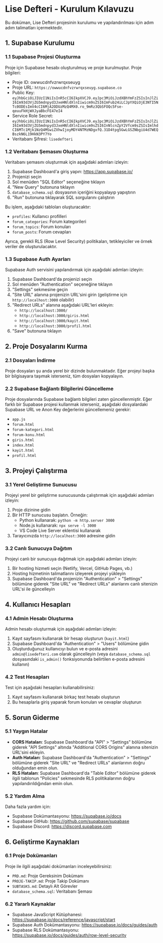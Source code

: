 # Lise Defteri - Kurulum Kılavuzu

Bu doküman, Lise Defteri projesinin kurulumu ve yapılandırılması için adım adım talimatları içermektedir.

## 1. Supabase Kurulumu

### 1.1 Supabase Projesi Oluşturma

Proje için Supabase hesabı oluşturulmuş ve proje kurulmuştur. Proje bilgileri:

- Proje ID: owwucdnfvzrwrqxseuyg
- Proje URL: `https://owwucdnfvzrwrqxseuyg.supabase.co`
- Public Key: `eyJhbGciOiJIUzI1NiIsInR5cCI6IkpXVCJ9.eyJpc3MiOiJzdXBhYmFzZSIsInJlZiI6Im93d3VjZG5mdnpyd3JxeHNldXlnIiwicm9sZSI6ImFub24iLCJpYXQiOjE3NTI5NTc0ODEsImV4cCI6MjA2ODUzMzQ4MX0.ro_9mRz3QbSFOQc5Fse-qeuuFkHjWXJyaBbcFE47eI4`
- Service Role Secret: `eyJhbGciOiJIUzI1NiIsInR5cCI6IkpXVCJ9.eyJpc3MiOiJzdXBhYmFzZSIsInJlZiI6Im93d3VjZG5mdnpyd3JxeHNldXlnIiwicm9sZSI6InNlcnZpY2Vfcm9sZSIsImlhdCI6MTc1Mjk1NzQ4MSwiZXhwIjoyMDY4NTMzNDgxfQ.31D4tpg5GwLGSZNbgiU4d7WEQBszkN6L19HkN3PY7Yo`
- Veritabanı Şifresi: `lisedefteri`

### 1.2 Veritabanı Şemasını Oluşturma

Veritabanı şemasını oluşturmak için aşağıdaki adımları izleyin:

1. Supabase Dashboard'a giriş yapın: https://app.supabase.io/
2. Projenizi seçin
3. Sol menüden "SQL Editor" seçeneğine tıklayın
4. "New Query" butonuna tıklayın
5. `database_schema.sql` dosyasının içeriğini kopyalayıp yapıştırın
6. "Run" butonuna tıklayarak SQL sorgularını çalıştırın

Bu işlem, aşağıdaki tabloları oluşturacaktır:
- `profiles`: Kullanıcı profilleri
- `forum_categories`: Forum kategorileri
- `forum_topics`: Forum konuları
- `forum_posts`: Forum cevapları

Ayrıca, gerekli RLS (Row Level Security) politikaları, tetikleyiciler ve örnek veriler de oluşturulacaktır.

### 1.3 Supabase Auth Ayarları

Supabase Auth servisini yapılandırmak için aşağıdaki adımları izleyin:

1. Supabase Dashboard'da projenizi seçin
2. Sol menüden "Authentication" seçeneğine tıklayın
3. "Settings" sekmesine geçin
4. "Site URL" alanına projenizin URL'sini girin (geliştirme için `http://localhost:3000` olabilir)
5. "Redirect URLs" alanına aşağıdaki URL'leri ekleyin:
   - `http://localhost:3000/`
   - `http://localhost:3000/giris.html`
   - `http://localhost:3000/kayit.html`
   - `http://localhost:3000/profil.html`
6. "Save" butonuna tıklayın

## 2. Proje Dosyalarını Kurma

### 2.1 Dosyaları İndirme

Proje dosyaları şu anda yerel bir dizinde bulunmaktadır. Eğer projeyi başka bir bilgisayara taşımak isterseniz, tüm dosyaları kopyalayın.

### 2.2 Supabase Bağlantı Bilgilerini Güncelleme

Proje dosyalarında Supabase bağlantı bilgileri zaten güncellenmiştir. Eğer farklı bir Supabase projesi kullanmak isterseniz, aşağıdaki dosyalardaki Supabase URL ve Anon Key değerlerini güncellemeniz gerekir:

- `app.js`
- `forum.html`
- `forum-kategori.html`
- `forum-konu.html`
- `giris.html`
- `index.html`
- `kayit.html`
- `profil.html`

## 3. Projeyi Çalıştırma

### 3.1 Yerel Geliştirme Sunucusu

Projeyi yerel bir geliştirme sunucusunda çalıştırmak için aşağıdaki adımları izleyin:

1. Proje dizinine gidin
2. Bir HTTP sunucusu başlatın. Örneğin:
   - Python kullanarak: `python -m http.server 3000`
   - Node.js kullanarak: `npx serve -l 3000`
   - VS Code Live Server eklentisi kullanarak
3. Tarayıcınızda `http://localhost:3000` adresine gidin

### 3.2 Canlı Sunucuya Dağıtım

Projeyi canlı bir sunucuya dağıtmak için aşağıdaki adımları izleyin:

1. Bir hosting hizmeti seçin (Netlify, Vercel, GitHub Pages, vb.)
2. Hosting hizmetinin talimatlarını izleyerek projeyi yükleyin
3. Supabase Dashboard'da projenizin "Authentication" > "Settings" bölümüne giderek "Site URL" ve "Redirect URLs" alanlarını canlı sitenizin URL'si ile güncelleyin

## 4. Kullanıcı Hesapları

### 4.1 Admin Hesabı Oluşturma

Admin hesabı oluşturmak için aşağıdaki adımları izleyin:

1. Kayıt sayfasını kullanarak bir hesap oluşturun (`kayit.html`)
2. Supabase Dashboard'da "Authentication" > "Users" bölümüne gidin
3. Oluşturduğunuz kullanıcıyı bulun ve e-posta adresini `admin@lisedefteri.com` olarak güncelleyin (veya `database_schema.sql` dosyasındaki `is_admin()` fonksiyonunda belirtilen e-posta adresini kullanın)

### 4.2 Test Hesapları

Test için aşağıdaki hesapları kullanabilirsiniz:

1. Kayıt sayfasını kullanarak birkaç test hesabı oluşturun
2. Bu hesaplarla giriş yaparak forum konuları ve cevaplar oluşturun

## 5. Sorun Giderme

### 5.1 Yaygın Hatalar

- **CORS Hataları**: Supabase Dashboard'da "API" > "Settings" bölümüne giderek "API Settings" altında "Additional CORS Origins" alanına sitenizin URL'sini ekleyin.
- **Auth Hataları**: Supabase Dashboard'da "Authentication" > "Settings" bölümüne giderek "Site URL" ve "Redirect URLs" alanlarının doğru olduğundan emin olun.
- **RLS Hataları**: Supabase Dashboard'da "Table Editor" bölümüne giderek ilgili tablonun "Policies" sekmesinde RLS politikalarının doğru yapılandırıldığından emin olun.

### 5.2 Yardım Alma

Daha fazla yardım için:

- Supabase Dokümantasyonu: https://supabase.io/docs
- Supabase GitHub: https://github.com/supabase/supabase
- Supabase Discord: https://discord.supabase.com

## 6. Geliştirme Kaynakları

### 6.1 Proje Dokümanları

Proje ile ilgili aşağıdaki dokümanları inceleyebilirsiniz:

- `PRD.md`: Proje Gereksinim Dokümanı
- `PROJE-TAKIP.md`: Proje Takip Dokümanı
- `SUBTASKS.md`: Detaylı Alt Görevler
- `database_schema.sql`: Veritabanı Şeması

### 6.2 Yararlı Kaynaklar

- Supabase JavaScript Kütüphanesi: https://supabase.io/docs/reference/javascript/start
- Supabase Auth Dokümantasyonu: https://supabase.io/docs/guides/auth
- Supabase RLS Dokümantasyonu: https://supabase.io/docs/guides/auth/row-level-security